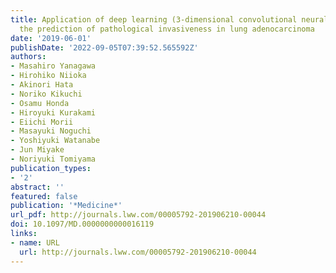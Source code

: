 ```yaml
---
title: Application of deep learning (3-dimensional convolutional neural network) for
  the prediction of pathological invasiveness in lung adenocarcinoma
date: '2019-06-01'
publishDate: '2022-09-05T07:39:52.565592Z'
authors:
- Masahiro Yanagawa
- Hirohiko Niioka
- Akinori Hata
- Noriko Kikuchi
- Osamu Honda
- Hiroyuki Kurakami
- Eiichi Morii
- Masayuki Noguchi
- Yoshiyuki Watanabe
- Jun Miyake
- Noriyuki Tomiyama
publication_types:
- '2'
abstract: ''
featured: false
publication: '*Medicine*'
url_pdf: http://journals.lww.com/00005792-201906210-00044
doi: 10.1097/MD.0000000000016119
links:
- name: URL
  url: http://journals.lww.com/00005792-201906210-00044
---
```


